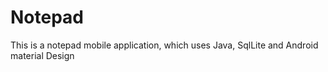 # Notepad
This is a notepad mobile application, which uses Java, SqlLite and Android material Design
